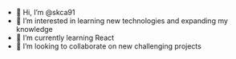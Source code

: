 - 👋 Hi, I’m @skca91
- 👀 I’m interested in learning new technologies and expanding my knowledge
- 🌱 I’m currently learning React
- 💞️ I’m looking to collaborate on new challenging projects

